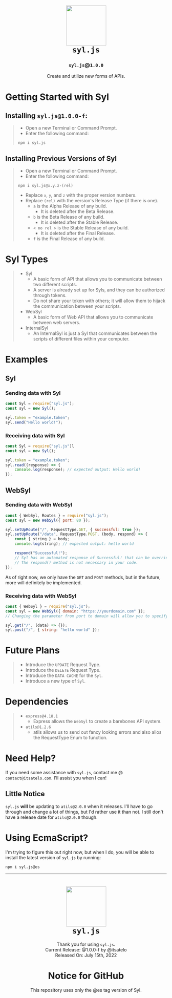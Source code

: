 <h1 align="center">
    <img src="https://api.itsatelo.com/images/syl" style="width:125px;height:125px;"><br>
    <code><b>syl.js</b></code>
</h1>
<h3 align="center">
    <code>syl.js</code>@<code>1.0.0</code>
</h3>
<p align="center">
    Create and utilize new forms of APIs.
</p>

# Getting Started with Syl
## Installing `syl.js@1.0.0-f`:
> - Open a new Terminal or Command Prompt.
> - Enter the following command:
> ```
> npm i syl.js
> ```
## Installing Previous Versions of Syl
> - Open a new Terminal or Command Prompt.
> - Enter the following command:
> ```
> npm i syl.js@x.y.z-(rel)
> ```
> - Replace `x`, `y`, and `z` with the proper version numbers.
> - Replace `(rel)` with the version's Release Type (if there is one).
>   - `a` is the Alpha Release of any build.
>       - It is deleted after the Beta Release.
>   - `b` is the Beta Release of any build.
>       - It is deleted after the Stable Release.
>   - `< no rel >` is the Stable Release of any build.
>       - It is deleted after the Final Release.
>   - `f` is the Final Release of any build.

# Syl Types
> - Syl
>   - A basic form of API that allows you to communicate between two different scripts.
>   - A server is already set up for Syls, and they can be authorized through tokens.
>   - Do not share your token with others; it will allow them to hijack the communication between your scripts.
> - WebSyl
>   - A basic form of Web API that allows you to communicate between web servers.
> - InternalSyl
>   - An InternalSyl is just a Syl that communicates between the scripts of different files within your computer.

# Examples
## Syl
### Sending data with Syl
```js
const Syl = require("syl.js");
const syl = new Syl();

syl.token = "example.token";
syl.send("Hello world!");
```

### Receiving data with Syl
```js
const Syl = require("syl.js")l
const syl = new Syl();

syl.token = "example.token";
syl.read((response) => {
    console.log(response); // expected output: Hello world!
});
```

## WebSyl
### Sending data with WebSyl
```js
const { WebSyl, Routes } = require("syl.js");
const syl = new WebSyl({ port: 80 });

syl.setUpRoute("/", RequestType.GET, { successful: true });
syl.setUpRoute("/data", RequestType.POST, (body, respond) => {
    const { string } = body;
    console.log(string); // expected output: hello world

    respond("Successful!"); 
    // Syl has an automated response of Successful! that can be overridden.
    // The respond() method is not necessary in your code.
});
```
As of right now, we only have the `GET` and `POST` methods, but in the future, more will definitely be implemented.

### Receiving data with WebSyl
```js
const { WebSyl } = require("syl.js");
const syl = new WebSyl({ domain: "https://yourdomain.com" });
// Changing the parameter from port to domain will allow you to specify the type of WebSyl that's being used.

syl.get("/", (data) => {});
syl.post("/", { string: "hello world" });
```

# Future Plans
> - Introduce the `UPDATE` Request Type.
> - Introduce the `DELETE` Request Type.
> - Introduce the `DATA CACHE` for the `Syl`.
> - Introduce a new type of `Syl`.

# Dependencies
> - `express@4.18.1`
>   - Express allows the `WebSyl` to create a barebones API system.
> - `atils@1.2.6`
>   - atils allows us to send out fancy looking errors and also allos the RequestType Enum to function.

# Need Help?
If you need some assistance with `syl.js`, contact me @ `contact@itsatelo.com`. I'll assist you when I can!

## Little Notice
`syl.js` **will** be updating to `atils@2.0.0` when it releases. I'll have to go through and change a lot of things, but I'd rather use it than not. I still don't have a release date for `atils@2.0.0` though.

# Using EcmaScript?
I'm trying to figure this out right now, but when I do, you will be able to install the latest version of `syl.js` by running:
```
npm i syl.js@es
```

<hr>
<h1 align="center">
    <img src="https://api.itsatelo.com/images/syl" style="width:125px;height:125px;"><br>
    <code><b>syl.js</b></code>
</h1>
<p align="center">
    Thank you for using <code>syl.js</code>.<br>
    Current Release: @1.0.0-f by @itsatelo<br>
    Released On: July 15th, 2022
</p>

<h1 align="center">
    Notice for GitHub<br>
</h1>
<p align="center">
    This repository uses only the @es tag version of Syl.     
</p>

